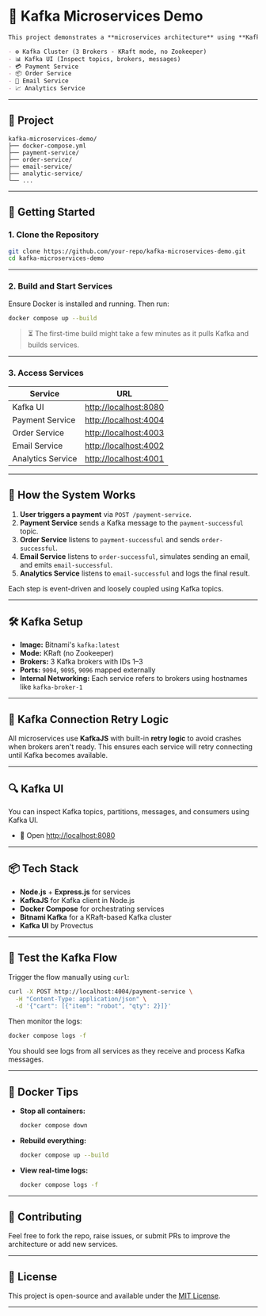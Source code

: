 # 🚀 Kafka Microservices Demo

```markdown
This project demonstrates a **microservices architecture** using **KafkaJS** and **Docker Compose**. It includes the following services:

- ⚙️ Kafka Cluster (3 Brokers - KRaft mode, no Zookeeper)
- 📊 Kafka UI (Inspect topics, brokers, messages)
- 💳 Payment Service
- 📦 Order Service
- 📧 Email Service
- 📈 Analytics Service

```
---

## 🧱 Project 

```
kafka-microservices-demo/
├── docker-compose.yml
├── payment-service/
├── order-service/
├── email-service/
├── analytic-service/
└── ...

````

---

## 🚀 Getting Started

### 1. Clone the Repository

```bash
git clone https://github.com/your-repo/kafka-microservices-demo.git
cd kafka-microservices-demo
````

---

### 2. Build and Start Services

Ensure Docker is installed and running. Then run:

```bash
docker compose up --build
```

> ⏳ The first-time build might take a few minutes as it pulls Kafka and builds services.

---

### 3. Access Services

| Service           | URL                                            |
| ----------------- | ---------------------------------------------- |
| Kafka UI          | [http://localhost:8080](http://localhost:8080) |
| Payment Service   | [http://localhost:4004](http://localhost:4004) |
| Order Service     | [http://localhost:4003](http://localhost:4003) |
| Email Service     | [http://localhost:4002](http://localhost:4002) |
| Analytics Service | [http://localhost:4001](http://localhost:4001) |

---

## 🔄 How the System Works

1. **User triggers a payment** via `POST /payment-service`.
2. **Payment Service** sends a Kafka message to the `payment-successful` topic.
3. **Order Service** listens to `payment-successful` and sends `order-successful`.
4. **Email Service** listens to `order-successful`, simulates sending an email, and emits `email-successful`.
5. **Analytics Service** listens to `email-successful` and logs the final result.

Each step is event-driven and loosely coupled using Kafka topics.

---

## 🛠️ Kafka Setup

* **Image:** Bitnami's `kafka:latest`
* **Mode:** KRaft (no Zookeeper)
* **Brokers:** 3 Kafka brokers with IDs 1–3
* **Ports:** `9094`, `9095`, `9096` mapped externally
* **Internal Networking:** Each service refers to brokers using hostnames like `kafka-broker-1`

---

## 🔁 Kafka Connection Retry Logic

All microservices use **KafkaJS** with built-in **retry logic** to avoid crashes when brokers aren't ready. This ensures each service will retry connecting until Kafka becomes available.

---

## 🔍 Kafka UI

You can inspect Kafka topics, partitions, messages, and consumers using Kafka UI.

* 📍 Open [http://localhost:8080](http://localhost:8080)

---

## 📦 Tech Stack

* **Node.js** + **Express.js** for services
* **KafkaJS** for Kafka client in Node.js
* **Docker Compose** for orchestrating services
* **Bitnami Kafka** for a KRaft-based Kafka cluster
* **Kafka UI** by Provectus

---

## 🧪 Test the Kafka Flow

Trigger the flow manually using `curl`:

```bash
curl -X POST http://localhost:4004/payment-service \
  -H "Content-Type: application/json" \
  -d '{"cart": [{"item": "robot", "qty": 2}]}'
```

Then monitor the logs:

```bash
docker compose logs -f
```

You should see logs from all services as they receive and process Kafka messages.

---

## 🐳 Docker Tips

* **Stop all containers:**

  ```bash
  docker compose down
  ```

* **Rebuild everything:**

  ```bash
  docker compose up --build
  ```

* **View real-time logs:**

  ```bash
  docker compose logs -f
  ```

---

## 🙌 Contributing

Feel free to fork the repo, raise issues, or submit PRs to improve the architecture or add new services.

---

## 📄 License

This project is open-source and available under the [MIT License](LICENSE).

---